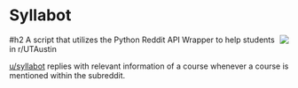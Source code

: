 # Syllabot
<img src="https://secure.gravatar.com/avatar/c638493729c2f009988c9e5bd9b5e116?s=200" align="right">


 #h2 A script that utilizes the Python Reddit API Wrapper to help students in r/UTAustin

[u/syllabot](https://www.reddit.com/user/syllabot/) replies with relevant information of a course whenever a course is mentioned within the subreddit.
